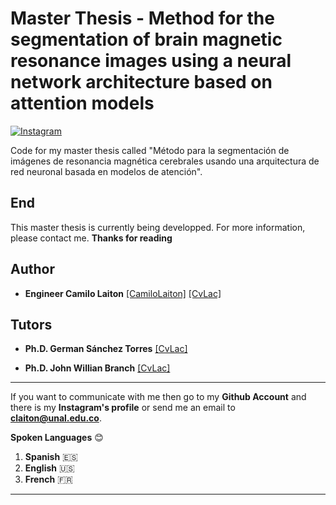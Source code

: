 # Master Thesis - Method for the segmentation of brain magnetic resonance images using a neural network architecture based on attention models

[![Instagram](https://img.shields.io/static/v1?label=insta&logo=instagram&message=camilo_laiton&color=purple "Camilo's Instagram")](https://www.instagram.com/camilo_laiton/ "profil")

Code for my master thesis called "Método para la segmentación de imágenes de resonancia magnética 
cerebrales usando una arquitectura de red neuronal basada en modelos de atención".
  
## End
  This master thesis is currently being developped. For more information, please contact me.
  **Thanks for reading**

## Author
- **Engineer Camilo Laiton** [[CamiloLaiton]](https://github.com/camilolaiton) [[CvLac]](https://scienti.minciencias.gov.co/cvlac/visualizador/generarCurriculoCv.do?cod_rh=0001674441)

## Tutors
- **Ph.D. German Sánchez Torres** [[CvLac]](https://scienti.minciencias.gov.co/cvlac/visualizador/generarCurriculoCv.do?cod_rh=0000479918)

- **Ph.D. John Willian Branch** [[CvLac]](https://scienti.minciencias.gov.co/cvlac/visualizador/generarCurriculoCv.do?cod_rh=0000027090)

------------
If you want to communicate with me then go to my **Github Account** and there is my **Instagram's profile** or send me an email to **claiton@unal.edu.co**.

**Spoken Languages** :blush:
1. **Spanish** :es:
2. **English** :us:
3. **French** :fr:

------------